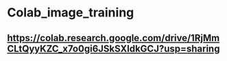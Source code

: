 ﻿# Colab_image_training
## https://colab.research.google.com/drive/1RjMmCLtQyyKZC_x7o0gi6JSkSXldkGCJ?usp=sharing
